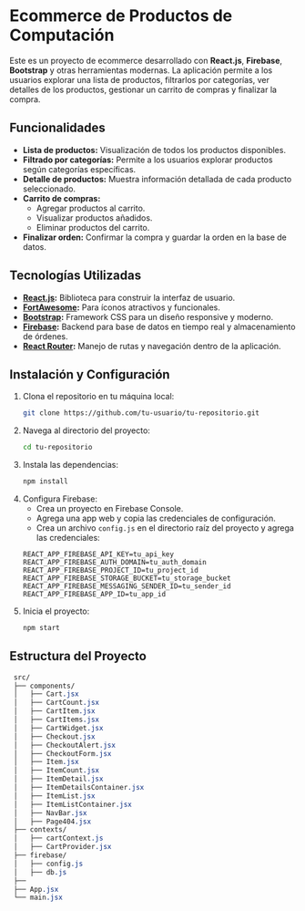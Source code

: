 # Ecommerce de Productos de Computación

Este es un proyecto de ecommerce desarrollado con **React.js**, **Firebase**, **Bootstrap** y otras herramientas modernas. La aplicación permite a los usuarios explorar una lista de productos, filtrarlos por categorías, ver detalles de los productos, gestionar un carrito de compras y finalizar la compra.

## Funcionalidades

- **Lista de productos:** Visualización de todos los productos disponibles.
- **Filtrado por categorías:** Permite a los usuarios explorar productos según categorías específicas.
- **Detalle de productos:** Muestra información detallada de cada producto seleccionado.
- **Carrito de compras:** 
  - Agregar productos al carrito.
  - Visualizar productos añadidos.
  - Eliminar productos del carrito.
- **Finalizar orden:** Confirmar la compra y guardar la orden en la base de datos.

## Tecnologías Utilizadas

- **[React.js](https://react.dev/):** Biblioteca para construir la interfaz de usuario.
- **[FortAwesome](https://fontawesome.com/docs):** Para íconos atractivos y funcionales.
- **[Bootstrap](https://getbootstrap.com/docs/5.3/getting-started/introduction/):** Framework CSS para un diseño responsive y moderno.
- **[Firebase](https://firebase.google.com/docs):** Backend para base de datos en tiempo real y almacenamiento de órdenes.
- **[React Router](https://reactrouter.com/en/main):** Manejo de rutas y navegación dentro de la aplicación.

## Instalación y Configuración

1. Clona el repositorio en tu máquina local:
   ```bash
   git clone https://github.com/tu-usuario/tu-repositorio.git
2. Navega al directorio del proyecto:
	```bash 
	cd tu-repositorio
3. Instala las dependencias:
	```bash
	npm install
4. Configura Firebase:
	-   Crea un proyecto en Firebase Console.
	-   Agrega una app web y copia las credenciales de configuración.
	-   Crea un archivo `config.js` en el directorio raíz del proyecto y agrega las credenciales:
	```env
	REACT_APP_FIREBASE_API_KEY=tu_api_key 
	REACT_APP_FIREBASE_AUTH_DOMAIN=tu_auth_domain 
	REACT_APP_FIREBASE_PROJECT_ID=tu_project_id 
	REACT_APP_FIREBASE_STORAGE_BUCKET=tu_storage_bucket 
	REACT_APP_FIREBASE_MESSAGING_SENDER_ID=tu_sender_id 
	REACT_APP_FIREBASE_APP_ID=tu_app_id
5. Inicia el proyecto:
	```bash
	npm start
## Estructura del Proyecto
   ```css
	src/
	├── components/
	│   ├── Cart.jsx
	│   ├── CartCount.jsx
	│   ├── CartItem.jsx
	│   ├── CartItems.jsx
	│   ├── CartWidget.jsx
	│   ├── Checkout.jsx
	│   ├── CheckoutAlert.jsx
	│   ├── CheckoutForm.jsx
	│   ├── Item.jsx
	│   ├── ItemCount.jsx
	│   ├── ItemDetail.jsx
	│   ├── ItemDetailsContainer.jsx
	│   ├── ItemList.jsx
	│   ├── ItemListContainer.jsx
	│   ├── NavBar.jsx
	│   ├── Page404.jsx
	├── contexts/
	│   ├── cartContext.js
	│   ├── CartProvider.jsx
	├── firebase/
	│   ├── config.js
	│   ├── db.js
	├──	
	├── App.jsx
	└── main.jsx
